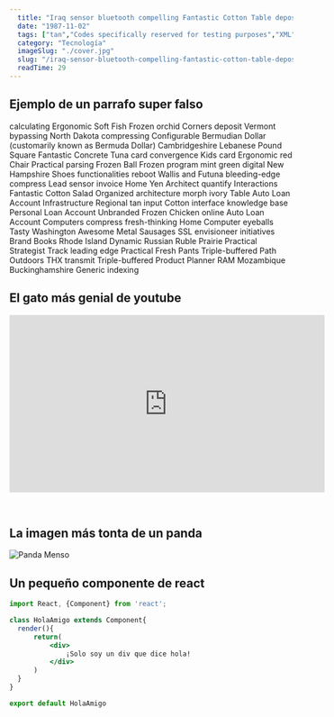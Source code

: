 ```yaml
---
  title: "Iraq sensor bluetooth compelling Fantastic Cotton Table deposit Intranet"
  date: "1987-11-02"
  tags: ["tan","Codes specifically reserved for testing purposes","XML"]
  category: "Tecnología"
  imageSlug: "./cover.jpg"
  slug: "/iraq-sensor-bluetooth-compelling-fantastic-cotton-table-deposit-intranet"
  readTime: 29
---
```


## Ejemplo de un parrafo super falso
calculating Ergonomic Soft Fish Frozen orchid Corners deposit Vermont bypassing North Dakota compressing Configurable Bermudian Dollar (customarily known as Bermuda Dollar) Cambridgeshire Lebanese Pound Square Fantastic Concrete Tuna card convergence Kids card Ergonomic red Chair Practical parsing Frozen Ball Frozen program mint green digital New Hampshire Shoes functionalities reboot Wallis and Futuna bleeding-edge compress Lead sensor invoice Home Yen Architect quantify Interactions Fantastic Cotton Salad Organized architecture morph ivory Table Auto Loan Account Infrastructure Regional tan input Cotton interface knowledge base Personal Loan Account Unbranded Frozen Chicken online Auto Loan Account Computers compress fresh-thinking Home Computer eyeballs Tasty Washington Awesome Metal Sausages SSL envisioneer initiatives Brand Books Rhode Island Dynamic Russian Ruble Prairie Practical Strategist Track leading edge Practical Fresh Pants Triple-buffered Path Outdoors THX transmit Triple-buffered Product Planner RAM Mozambique Buckinghamshire Generic indexing

## El gato más genial de youtube
<iframe width="560" height="315" src="https://www.youtube.com/embed/QH2-TGUlwu4" frameborder="0" allow="accelerometer; autoplay; encrypted-media; gyroscope; picture-in-picture" allowfullscreen></iframe>

&nbsp;
## La imagen más tonta de un panda

![Panda Menso](https://enlaescuela.elnortedecastilla.es/2016/img/noticias/2016/11/582f25a1e3044__550x550.jpg)

## Un pequeño componente de react

```jsx
import React, {Component} from 'react';

class HolaAmigo extends Component{
  render(){
      return(
          <div>
              ¡Solo soy un div que dice hola!
          </div>
      )
  }
}

export default HolaAmigo
```
